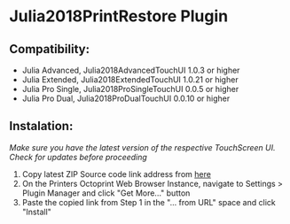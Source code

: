 # Julia2018PrintRestore Plugin

## Compatibility:
* Julia Advanced, Julia2018AdvancedTouchUI 1.0.3 or higher
* Julia Extended, Julia2018ExtendedTouchUI 1.0.21 or higher
* Julia Pro Single, Julia2018ProSingleTouchUI 0.0.5 or higher
* Julia Pro Dual, Julia2018ProDualTouchUI 0.0.10 or higher

## Instalation:
*Make sure you have the latest version of the respective TouchScreen UI. Check for updates before proceeding*

1. Copy latest ZIP Source code link address from [here](https://github.com/FracktalWorks/Julia2018PrintRestore/releases)
2. On the Printers Octoprint Web Browser Instance, navigate to Settings > Plugin Manager and click "Get More..." button
3. Paste the copied link from Step 1 in the "... from URL" space and click "Install"
